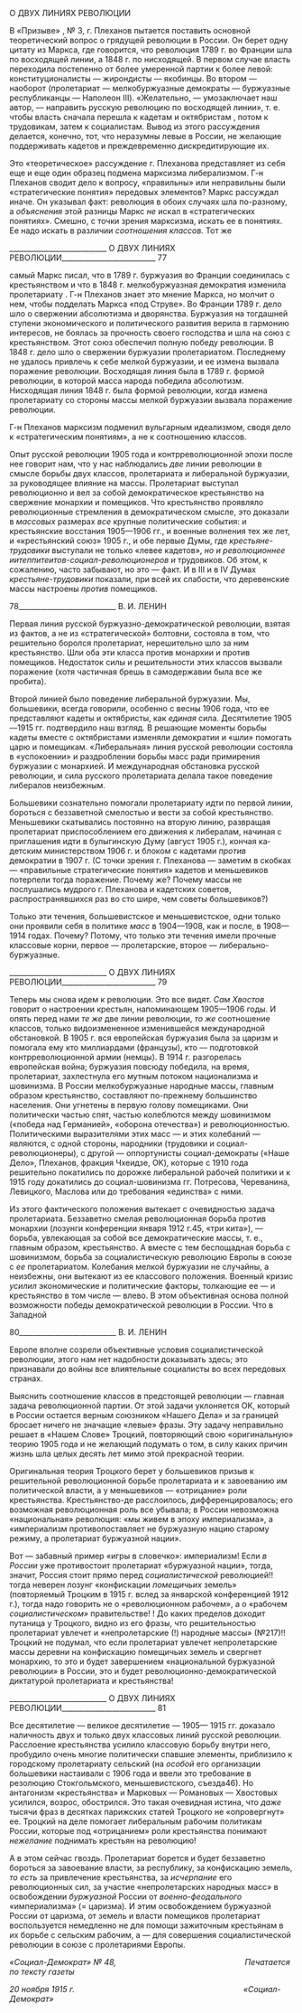 О ДВУХ ЛИНИЯХ РЕВОЛЮЦИИ

В «Призыве» , № 3, г. Плеханов пытается поставить основной теоретический во­прос о грядущей революции в России. Он берет одну цитату из Маркса, где говорится, что революция 1789 г. во Франции шла по восходящей линии, а 1848 г. по нисходящей. В первом случае власть переходила постепенно от более умеренной партии к более ле­вой: конституционалисты — жирондисты — якобинцы. Во втором — наоборот (проле­тариат — мелкобуржуазные демократы — буржуазные республиканцы — Наполеон III). «Желательно, — умозаключает наш автор, — направить русскую революцию по восходящей линии», т. е. чтобы власть сначала перешла к кадетам и октябристам , по­том к трудовикам, затем к социалистам. Вывод из этого рассуждения делается, конеч­но, тот, что неразумны левые в России, не желающие поддерживать кадетов и прежде­временно дискредитирующие их.

Это «теоретическое» рассуждение г. Плеханова представляет из себя еще и еще один образец подмена марксизма либерализмом. Г-н Плеханов сводит дело к вопросу, «пра­вильны» или неправильны были «стратегические понятия» передовых элементов? Маркс рассуждал иначе. Он указывал факт: революция в обоих случаях шла по-разному, а _объяснения_ этой разницы Маркс _не_ искал в «стратегических понятиях». Смешно, с точки зрения марксизма, искать ее в понятиях. Ее надо искать в различии _соотношения классов._ Тот же

  

___________________________ О ДВУХ ЛИНИЯХ РЕВОЛЮЦИИ__________________________ 77

самый Маркс писал, что в 1789 г. буржуазия во Франции соединилась с крестьянством и что в 1848 г. мелкобуржуазная демократия изменила пролетариату . Г-н Плеханов знает это мнение Маркса, но молчит о нем, чтобы подделать Маркса «под Струве». Во Франции 1789 г. дело шло о свержении абсолютизма и дворянства. Буржуазия на то­гдашней ступени экономического и политического развития верила в гармонию инте­ресов, не боялась за прочность своего господства и шла на союз с крестьянством. Этот союз обеспечил полную победу революции. В 1848 г. дело шло о свержении буржуазии пролетариатом. Последнему не удалось привлечь к себе мелкой буржуазии, и ее измена вызвала поражение революции. Восходящая линия была в 1789 г. формой революции, в которой масса народа победила абсолютизм. Нисходящая линия 1848 г. была формой революции, когда измена пролетариату со стороны массы мелкой буржуазии вызвала поражение революции.

Г-н Плеханов марксизм подменил вульгарным идеализмом, сводя дело к «стратеги­ческим понятиям», а не к соотношению классов.

Опыт русской революции 1905 года и контрреволюционной эпохи после нее говорит нам, что у нас наблюдались _две_ линии революции в смысле борьбы двух классов, про­летариата и либеральной буржуазии, за руководящее влияние на массы. Пролетариат выступал революционно и вел за собой демократическое крестьянство на свержение монархии и помещиков. Что крестьянство проявляло революционные стремления в де­мократическом смысле, это доказали в _массовых_ размерах _все_ крупные политические события: и крестьянские восстания 1905—1906 гг., и военные волнения тех же лет, и «крестьянский союз» 1905 г., и обе первые Думы, где _крестьяне-трудовики_ выступали не только «левее кадетов», _но и революционнее иитеппитеитов-социал-революционеров_ _и_ трудовиков. Об этом, к сожалению, часто забывают, но это — факт. И в III и в IV Ду­мах _крестьяне-трудовики_ показали, при всей их слабости, что деревенские массы на­строены _против_ помещиков.

  

78___________________________ В. И. ЛЕНИН

Первая линия русской буржуазно-демократической революции, взятая из фактов, а не из «стратегической» болтовни, состояла в том, что решительно боролся пролетариат, нерешительно шло за ним крестьянство. Шли оба эти класса против монархии и против помещиков. Недостаток силы и решительности этих классов вызвали поражение (хотя частичная брешь в самодержавии была все же пробита).

Второй линией было поведение либеральной буржуазии. Мы, большевики, всегда говорили, особенно с весны 1906 года, что ее представляют кадеты и октябристы, как _единая_ сила. Десятилетие 1905—1915 гг. подтвердило наш взгляд. В решающие момен­ты борьбы кадеты вместе с октябристами изменяли демократии и «шли» помогать царю и помещикам. «Либеральная» линия русской революции состояла в «успокоении» и раздроблении борьбы масс ради примирения буржуазии с монархией. И международ­ная обстановка русской революции, и сила русского пролетариата делала такое поведе­ние либералов неизбежным.

Большевики сознательно помогали пролетариату идти по первой линии, бороться с беззаветной смелостью и вести за собой крестьянство. Меньшевики скатывались посто­янно на вторую линию, развращая пролетариат приспособлением его движения к либе­ралам, начиная с приглашения идти в булыгинскую Думу (август 1905 г.), кончая ка­детским министерством 1906 г. и блоком с кадетами _против_ демократии в 1907 г. (С точки зрения г. Плеханова — заметим в скобках — «правильные стратегические поня­тия» кадетов и меньшевиков потерпели тогда поражение. Почему же? Почему массы не послушались мудрого г. Плеханова и кадетских советов, распространявшихся раз во сто шире, чем советы большевиков?)

Только эти течения, большевистское и меньшевистское, одни только они проявили себя в политике _масс_ в 1904—1908, как и после, в 1908—1914 годах. Почему? Потому, что только эти течения имели прочные классовые корни, первое — пролетарские, вто­рое — либерально-буржуазные.

  

___________________________ О ДВУХ ЛИНИЯХ РЕВОЛЮЦИИ__________________________ 79

Теперь мы снова идем к революции. Это все видят. _Сам Хвостов_ говорит о настрое­нии крестьян, напоминающем 1905—1906 годы. И опять перед нами _те же_ две линии революции, _то же_ соотношение классов, только видоизмененное изменившейся меж­дународной обстановкой. В 1905 г. вся европейская буржуазия была за царизм и помо­гала ему кто миллиардами (французы), кто — подготовкой контрреволюционной армии (немцы). В 1914 г. разгорелась европейская война; буржуазия повсюду победила, на время, пролетариат, захлестнула его мутным потоком национализма и шовинизма. В России мелкобуржуазные народные массы, главным образом крестьянство, составляют по-прежнему большинство населения. Они угнетены в первую голову помещиками. Они политически частью спят, частью колеблются между шовинизмом («победа над Германией», «оборона отечества») и революционностью. Политическими выразителя­ми этих масс — и этих колебаний — являются, с одной стороны, народники (трудовики и социал-революционеры), с другой — оппортунисты социал-демократы («Наше Де­ло», Плеханов, фракция Чхеидзе, OK), которые с 1910 года решительно покатились по дорожке либеральной рабочей политики и к 1915 году докатились до социал-шовинизма гг. Потресова, Череванина, Левицкого, Маслова или до требования «един­ства» с ними.

Из этого фактического положения вытекает с очевидностью задача пролетариата. Беззаветно смелая революционная борьба против монархии (лозунги конференции ян­варя 1912 г.45, «три кита»), — борьба, увлекающая за собой все демократические массы, т. е., главным образом, крестьянство. А вместе с тем беспощадная борьба с шовиниз­мом, борьба за социалистическую революцию Европы в союзе с _ее_ пролетариатом. Ко­лебания мелкой буржуазии не случайны, а неизбежны, они вытекают из ее классового положения. Военный кризис _усилил_ экономические и политические факторы, толкаю­щие ее — и крестьянство в том числе — влево. В этом объективная основа полной воз­можности победы демократической революции в России. Что в Западной

  

80___________________________ В. И. ЛЕНИН

Европе вполне созрели объективные условия социалистической революции, этого нам нет надобности доказывать здесь; это признавали до войны все влиятельные социали­сты во всех передовых странах.

Выяснить соотношение классов в предстоящей революции — главная задача рево­люционной партии. От этой задачи уклоняется OK, который в России остается верным союзником «Нашего Дела» и за границей бросает ничего не значащие «левые» фразы. Эту задачу неправильно решает в «Нашем Слове» Троцкий, повторяющий свою «ори­гинальную» теорию 1905 года и не желающий подумать о том, в силу каких причин жизнь шла целых десять лет мимо этой прекрасной теории.

Оригинальная теория Троцкого берет у большевиков призыв к решительной рево­люционной борьбе пролетариата и к завоеванию им политической власти, а у меньше­виков — «отрицание» роли крестьянства. Крестьянство-де расслоилось, дифференци­ровалось; его возможная революционная роль все убывала; в России невозможна «на­циональная» революция: «мы живем в эпоху империализма», а «империализм противо­поставляет не буржуазную нацию старому режиму, а пролетариат буржуазной нации».

Вот — забавный пример «игры в словечко»: империализм! Если _в России_ уже про­тивостоит пролетариат «буржуазной нации», тогда, значит, Россия стоит прямо перед _социалистической_ революцией!! тогда неверен лозунг «конфискации _помещичьих_ зе­мель» (повторяемый Троцким в 1915 г. вслед за январской конференцией 1912 г.), тогда надо говорить не о «революционном рабочем», а о «рабочем _социалистическом»_ пра­вительстве! ! До каких пределов доходит путаница у Троцкого, видно из его фразы, что решительностью пролетариат увлечет и «непролетарские (!) народные массы» (№217)!! Троцкий не подумал, что если пролетариат увлечет непролетарские массы деревни на конфискацию помещичьих земель и свергнет монархию, то это и будет за­вершением «национальной буржуазной революции» в России, это и будет революцион­но-демократической диктатурой пролетариата и крестьянства!

  

___________________________ О ДВУХ ЛИНИЯХ РЕВОЛЮЦИИ__________________________ 81

Все десятилетие — великое десятилетие — 1905— 1915 гг. доказало наличность двух и только двух классовых линий русской революции. Расслоение крестьянства уси­лило классовую борьбу внутри него, пробудило очень многие политически спавшие элементы, приблизило к городскому пролетариату сельский (на _особой_ его организации большевики настаивали с 1906 года и ввели это требование в резолюцию Стокгольм­ского, меньшевистского, съезда46). Но антагонизм «крестьянства» и Марковых — Ро­мановых — Хвостовых усилился, возрос, обострился. Это такая очевидная истина, что _даже_ тысячи фраз в десятках парижских статей Троцкого не «опровергнут» ее. Троц­кий на деле помогает либеральным рабочим политикам России, которые под «отрица­нием» роли крестьянства понимают _нежелание_ поднимать крестьян на революцию!

А в этом сейчас гвоздь. Пролетариат борется и будет беззаветно бороться за завоева­ние власти, за республику, за конфискацию земель, _то есть_ за привлечение крестьян­ства, за _исчерпание_ его революционных сил, за участие «непролетарских народных масс» в освобождении _буржуазной_ России от _военно-феодального_ «империализма» (= царизма). И этим освобождением буржуазной России от царизма, от земель и власти помещиков пролетариат воспользуется немедленно не для помощи зажиточным кре­стьянам в их борьбе с сельским рабочим, а — для совершения социалистической рево­люции в союзе с пролетариями Европы.

_«Социал-Демократ» № 48,                                                          Печатается по тексту газеты_

_20 ноября 1915 г.                                                                            «Социал-Демократ»_